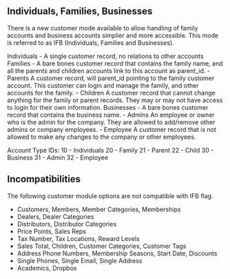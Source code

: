 Individuals, Families, Businesses
---------------------------------

There is a new customer mode available to allow handling of family
accounts and business accounts simplier and more accessible. This mode
is referred to as IFB (Individuals, Families and Businesses).

Individuals - A single customer record, no relations to other accounts
Families - A bare bones customer record that contains the family name, and
    all the parents and children accounts link to this account as parent_id.
    - Parents 
        A customer record, will parent_id pointing to the family customer account.
        This customer can login and manage the family, and other accounts
        for the family.
    - Children
        A customer record that cannot change anything for the family
        or parent records. They may or may not have access to login 
        for their own information.
Businesses - A bare bones customer record that contains the business name.
    - Admins
        An employee or owner who is the admin for the company. They are
        allowed to add/remove other admins or company employees.
    - Employee
        A customer record that is not allowed to make any changes
        to the company or other employees.


Account Type IDs:
10 - Individuals
20 - Family
21 - Parent
22 - Child
30 - Business
31 - Admin
32 - Employee

Incompatibilities
-----------------
The following customer module options are not compatible with IFB flag.

- Customers, Members, Member Categories, Memberships
- Dealers, Dealer Categories
- Distributors, Distributor Categories
- Price Points, Sales Reps
- Tax Number, Tax Locations, Reward Levels
- Sales Total, Children, Customer Categories, Customer Tags
- Address Phone Numbers, Membership Seasons, Start Date, Discounts
- Single Phones, Single Email, Single Address
- Academics, Dropbox


